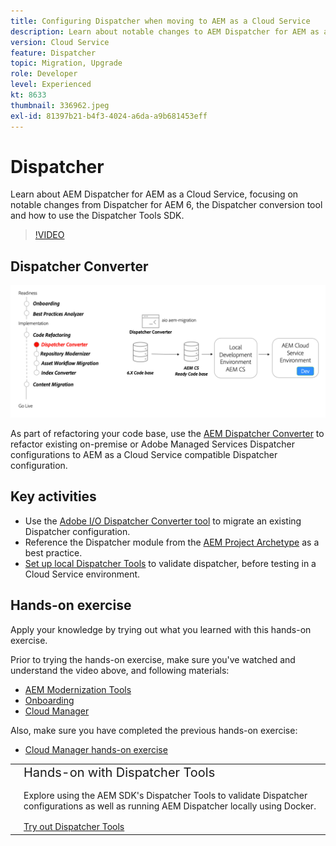 ```yaml
---
title: Configuring Dispatcher when moving to AEM as a Cloud Service
description: Learn about notable changes to AEM Dispatcher for AEM as a Cloud Service, the Dispatcher conversion tool and how to use the Dispatcher Tools SDK.
version: Cloud Service
feature: Dispatcher
topic: Migration, Upgrade
role: Developer
level: Experienced
kt: 8633
thumbnail: 336962.jpeg
exl-id: 81397b21-b4f3-4024-a6da-a9b681453eff
---
```


# Dispatcher

Learn about AEM Dispatcher for AEM as a Cloud Service, focusing on notable changes from Dispatcher for AEM 6, the Dispatcher conversion tool and how to use the Dispatcher Tools SDK.

>[!VIDEO](https://video.tv.adobe.com/v/336962?quality=12&learn=on)

## Dispatcher Converter

![Dispatcher Converter](./assets/dispatcher-converter-diagram.png)

As part of refactoring your code base, use the [AEM Dispatcher Converter](https://experienceleague.adobe.com/docs/experience-manager-cloud-service/moving/refactoring-tools/dispatcher-transformation-utility-tools.html) to refactor existing on-premise or Adobe Managed Services Dispatcher configurations to AEM as a Cloud Service compatible Dispatcher configuration.

## Key activities

+ Use the [Adobe I/O Dispatcher Converter tool](https://github.com/adobe/aio-cli-plugin-aem-cloud-service-migration#aio-aem-migrationdispatcher-converter) to migrate an existing Dispatcher configuration.
+ Reference the Dispatcher module from the [AEM Project Archetype](https://github.com/adobe/aem-project-archetype/tree/develop/src/main/archetype/dispatcher.cloud) as a best practice.
+ [Set up local Dispatcher Tools](https://experienceleague.adobe.com/docs/experience-manager-learn/cloud-service/local-development-environment-set-up/dispatcher-tools.html) to validate dispatcher, before testing in a Cloud Service environment.

## Hands-on exercise

Apply your knowledge by trying out what you learned with this hands-on exercise.

Prior to trying the hands-on exercise, make sure you've watched and understand the video above, and following materials:

+ [AEM Modernization Tools](./aem-modernization-tools.md)
+ [Onboarding](./onboarding.md)
+ [Cloud Manager](./cloud-manager.md)

Also, make sure you have completed the previous hands-on exercise:

+ [Cloud Manager hands-on exercise](./cloud-manager.md#hands-on-exercise)

<table style="border-width:0">
    <tr>
        <td style="width:150px">
            <a  rel="noreferrer"
                target="_blank"
                href="https://github.com/adobe/aem-cloud-engineering-video-series-exercises/tree/session5-dispatcher#cloud-acceleration-bootcamp---session-5-dispatcher"><img alt="Hands-on exercise GitHub repository" src="./assets/github.png"/>
            </a>        
        </td>
        <td style="width:100%;margin-bottom:1rem;">
            <div style="font-size:1.25rem;font-weight:400;">Hands-on with Dispatcher Tools</div>
            <p style="margin:1rem 0">
                Explore using the AEM SDK's Dispatcher Tools to validate Dispatcher configurations as well as running AEM Dispatcher locally using Docker.
            </p>
            <a  rel="noreferrer"
                target="_blank"
                href="https://github.com/adobe/aem-cloud-engineering-video-series-exercises/tree/session5-dispatcher#cloud-acceleration-bootcamp---session-5-dispatcher" class="spectrum-Button spectrum-Button--primary spectrum-Button--sizeM">
                <span class="spectrum-Button-label has-no-wrap has-text-weight-bold">Try out Dispatcher Tools</span>
            </a>
        </td>
    </tr>
</table>
